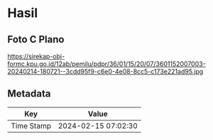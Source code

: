 # Hasil

## Foto C Plano

https://sirekap-obj-formc.kpu.go.id/12ab/pemilu/pdpr/36/01/15/20/07/3601152007003-20240214-180721--3cdd95f9-c6e0-4e08-8cc5-c173e221ad95.jpg


## Metadata

| Key        | Value               |
| ---------- | ------------------- |
| Time Stamp | 2024-02-15 07:02:30 |



